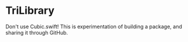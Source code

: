 # TriLibrary

Don't use Cubic.swift!
This is experimentation of building a package, and sharing it through GitHub.
